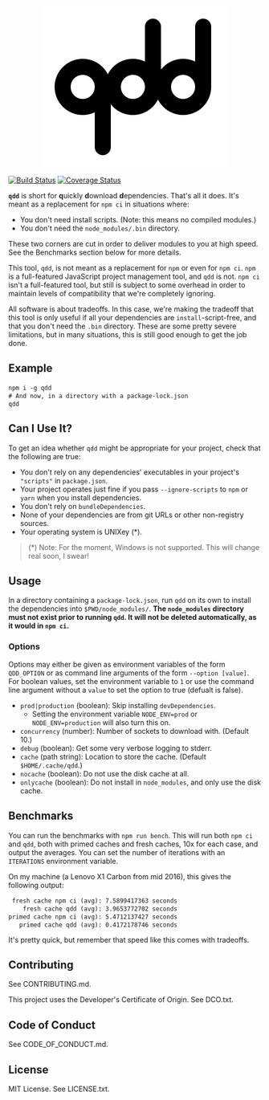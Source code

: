 <div align="center">
<img src="./qdd-logo.svg"/>
</div>

[![Build Status](https://travis-ci.org/bengl/qdd.svg?branch=master)](https://travis-ci.org/bengl/qdd)
[![Coverage Status](https://coveralls.io/repos/github/bengl/qdd/badge.svg?branch=master)](https://coveralls.io/github/bengl/qdd?branch=master)


**`qdd`** is short for **q**uickly **d**ownload **d**ependencies. That's all it
does. It's meant as a replacement for `npm ci` in situations where:

* You don't need install scripts. (Note: this means no compiled modules.)
* You don't need the `node_modules/.bin` directory.

These two corners are cut in order to deliver modules to you at high speed. See
the Benchmarks section below for more details.

This tool, `qdd`, is not meant as a replacement for `npm` or even for `npm ci`.
`npm` is a full-featured JavaScript project management tool, and `qdd` is not.
`npm ci` isn't a full-featured tool, but still is subject to some overhead in
order to maintain levels of compatibility that we're completely ignoring.

All software is about tradeoffs. In this case, we're making the tradeoff that
this tool is only useful if all your dependencies are `install`-script-free, and
that you don't need the `.bin` directory. These are some pretty severe
limitations, but in many situations, this is still good enough to get the job
done.

## Example

```
npm i -g qdd
# And now, in a directory with a package-lock.json
qdd
```

## Can I Use It?

To get an idea whether `qdd` might be appropriate for your project, check that
the following are true:

* You don't rely on any dependencies' executables in your project's `"scripts"`
  in `package.json`.
* Your project operates just fine if you pass `--ignore-scripts` to `npm` or
  `yarn` when you install dependencies.
* You don't rely on `bundleDependencies`.
* None of your dependencies are from git URLs or other non-registry sources.
* Your operating system is UNIXey (*).

> (*) Note: For the moment, Windows is not supported. This will change real
> soon, I swear!

## Usage

In a directory containing a `package-lock.json`, run `qdd` on its own to
install the dependencies into `$PWD/node_modules/`. **The `node_modules`
directory must not exist prior to running `qdd`. It will not be deleted
automatically, as it would in `npm ci`.**

### Options

Options may either be given as environment variables of the form `QDD_OPTION` or
as command line arguments of the form `--option [value]`. For boolean values,
set the environment variable to `1` or use the command line argument without a
`value` to set the option to true (defualt is false).

* `prod|production` (boolean): Skip installing `devDependencies`.
  * Setting the environment variable `NODE_ENV=prod` or `NODE_ENV=production`
    will also turn this on.
* `concurrency` (number): Number of sockets to download with. (Default 10.)
* `debug` (boolean): Get some very verbose logging to stderr.
* `cache` (path string): Location to store the cache. (Default
  `$HOME/.cache/qdd`.)
* `nocache` (boolean): Do not use the disk cache at all.
* `onlycache` (boolean): Do not install in `node_modules`, and only use the disk
  cache.

## Benchmarks

You can run the benchmarks with `npm run bench`. This will run both `npm ci` and
`qdd`, both with primed caches and fresh caches, 10x for each case, and output
the averages. You can set the number of iterations with an `ITERATIONS`
environment variable.

On my machine (a Lenovo X1 Carbon from mid 2016), this gives the following
output:

```
 fresh cache npm ci (avg): 7.5899417363 seconds
    fresh cache qdd (avg): 3.9653772702 seconds
primed cache npm ci (avg): 5.4712137427 seconds
   primed cache qdd (avg): 0.4172178746 seconds
```

It's pretty quick, but remember that speed like this comes with tradeoffs.

## Contributing

See CONTRIBUTING.md.

This project uses the Developer's Certificate of Origin. See DCO.txt.

## Code of Conduct

See CODE_OF_CONDUCT.md.

## License

MIT License. See LICENSE.txt.
